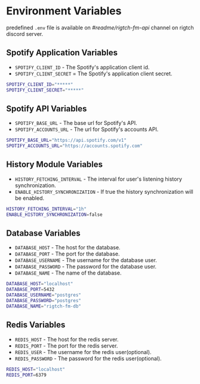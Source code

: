 # Environment Variables

predefined `.env` file is available on
_#readme/rigtch-fm-api_ channel on rigtch discord server.

## Spotify Application Variables

- `SPOTIFY_CLIENT_ID` - The Spotify's application client id.
- `SPOTIFY_CLIENT_SECRET` = The Spotify's application client secret.

```bash
SPOTIFY_CLIENT_ID="*****"
SPOTIFY_CLIENT_SECRET="*****"
```

## Spotify API Variables

- `SPOTIFY_BASE_URL` - The base url for Spotify's API.
- `SPOTIFY_ACCOUNTS_URL` - The url for Spotify's accounts API.

```bash
SPOTIFY_BASE_URL="https://api.spotify.com/v1"
SPOTIFY_ACCOUNTS_URL="https://accounts.spotify.com"
```

## History Module Variables

- `HISTORY_FETCHING_INTERVAL` - The interval for user's listening history synchronization.
- `ENABLE_HISTORY_SYNCHRONIZATION` - If true the history synchronization will
  be enabled.

```bash
HISTORY_FETCHING_INTERVAL="1h"
ENABLE_HISTORY_SYNCHRONIZATION=false
```

## Database Variables

- `DATABASE_HOST` - The host for the database.
- `DATABASE_PORT` - The port for the database.
- `DATABASE_USERNAME` - The username for the database user.
- `DATABASE_PASSWORD` - The password for the database user.
- `DATABASE_NAME` - The name of the database.

```bash
DATABASE_HOST="localhost"
DATABASE_PORT=5432
DATABASE_USERNAME="postgres"
DATABASE_PASSWORD="postgres"
DATABASE_NAME="rigtch-fm-db"
```

## Redis Variables

- `REDIS_HOST` - The host for the redis server.
- `REDIS_PORT` - The port for the redis server.
- `REDIS_USER` - The username for the redis user(optional).
- `REDIS_PASSWORD` - The password for the redis user(optional).

```bash
REDIS_HOST="localhost"
REDIS_PORT=6379
```

